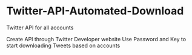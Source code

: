 # Twitter-API-Automated-Download
Twitter API for all accounts

Create API through Twitter Developer website
Use Password and Key to start downloading Tweets based on accounts
